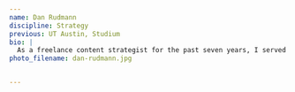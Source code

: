 ```yaml
---
name: Dan Rudmann
discipline: Strategy
previous: UT Austin, Studium
bio: |
  As a freelance content strategist for the past seven years, I served a wide range of Austin startups and established brands. I recently completed a Ph.D. at UT Austin in language and literature, focused on translation and the Sanskrit epics. I am the principal director of Studium, a 501(c)(3) working to increase access to the arts and humanities.  My work in education and nonprofit sectors have underscored the importance of civic participation.
photo_filename: dan-rudmann.jpg


---
```

